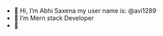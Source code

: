 - 👋 Hi, I’m Abhi Saxena my user name is: @avi1289
- 👀 I’m Mern stack Developer
- 🌱 

<!---
avi1289/avi1289 is a ✨ special ✨ repository because its `README.md` (this file) appears on your GitHub profile.
You can click the Preview link to take a look at your changes.
--->
